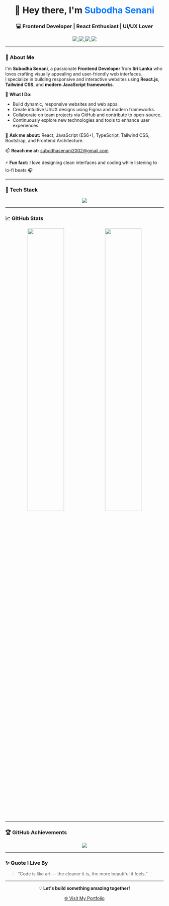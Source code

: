 <h1 align="center">👋 Hey there, I'm <span style="color:#0078ff;">Subodha Senani</span></h1>
<h3 align="center">💻 Frontend Developer | React Enthusiast | UI/UX Lover</h3>

<p align="center">
  <a href="https://subodhasenani.github.io/Portfolio" target="_blank">
    <img src="https://img.shields.io/badge/Portfolio-%23007acc.svg?&style=for-the-badge&logo=google-chrome&logoColor=white" />
  </a>
  <a href="mailto:subodhasenani2002@gmail.com">
    <img src="https://img.shields.io/badge/Email-%23EA4335.svg?&style=for-the-badge&logo=gmail&logoColor=white" />
  </a>
  <a href="https://linkedin.com/in/subodhasenani" target="_blank">
    <img src="https://img.shields.io/badge/LinkedIn-%230077B5.svg?&style=for-the-badge&logo=linkedin&logoColor=white" />
  </a>
  <a href="https://github.com/subodhasenani">
    <img src="https://img.shields.io/github/followers/subodhasenani?label=Follow&style=for-the-badge" />
  </a>
</p>

---

### 🌟 About Me

I'm **Subodha Senani**, a passionate **Frontend Developer** from **Sri Lanka** who loves crafting visually appealing and user-friendly web interfaces.  
I specialize in building responsive and interactive websites using **React.js**, **Tailwind CSS**, and **modern JavaScript frameworks**.

🚀 **What I Do:**
- Build dynamic, responsive websites and web apps.
- Create intuitive UI/UX designs using Figma and modern frameworks.
- Collaborate on team projects via GitHub and contribute to open-source.
- Continuously explore new technologies and tools to enhance user experiences.

💬 **Ask me about:** React, JavaScript (ES6+), TypeScript, Tailwind CSS, Bootstrap, and Frontend Architecture.

📫 **Reach me at:** [subodhasenani2002@gmail.com](mailto:subodhasenani2002@gmail.com)

⚡ **Fun fact:** I love designing clean interfaces and coding while listening to lo-fi beats 🎧

---

### 🧩 Tech Stack

<p align="center">
  <img src="https://skillicons.dev/icons?i=html,css,js,ts,react,redux,bootstrap,tailwind,php,laravel,mysql,git,figma,vscode,postman,java" />
</p>

---

### 📈 GitHub Stats

<p align="center">
  <img width="48%" src="https://github-readme-stats.vercel.app/api?username=subodhasenani&show_icons=true&theme=tokyonight&hide_border=true" />
  <img width="48%" src="https://github-readme-streak-stats.herokuapp.com/?user=subodhasenani&theme=tokyonight&hide_border=true" />
</p>

---

### 🏆 GitHub Achievements

<p align="center">
  <img src="https://github-profile-trophy.vercel.app/?username=subodhasenani&theme=tokyonight&no-frame=true&margin-w=15" />
</p>

---



### ✨ Quote I Live By
> “Code is like art — the cleaner it is, the more beautiful it feels.”  

---

<p align="center">💡 <b>Let's build something amazing together!</b></p>
<p align="center">
  <a href="https://subodhasenani.github.io/Portfolio" target="_blank">🌐 Visit My Portfolio</a>
</p>
